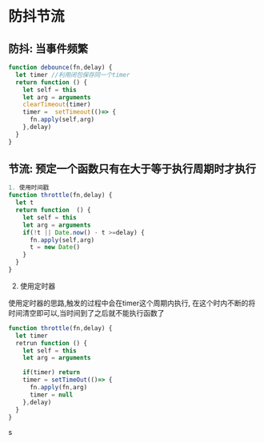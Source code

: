 # 防抖节流

## 防抖: 当事件频繁
```js
function debounce(fn,delay) {
  let timer //利用闭包保存同一个timer
  return function () {
    let self = this
    let arg = arguments
    clearTimeout(timer)
    timer =  setTimeout(()=> {
      fn.apply(self,arg)
    },delay)
  }
}
```

## 节流: 预定一个函数只有在大于等于执行周期时才执行
```js
1. 使用时间戳
function throttle(fn,delay) {
  let t
  return function  () {
    let self = this
    let arg = arguments
    if(!t || Date.now() - t >=delay) {
      fn.apply(self,arg)
      t = new Date()     
    }
  }
}
```

2. 使用定时器

使用定时器的思路,触发的过程中会在timer这个周期内执行, 在这个时内不断的将时间清空即可以,当时间到了之后就不能执行函数了
```js
function throttle(fn,delay) {
  let timer
  retrun function () {
    let self = this
    let arg = arguments

    if(timer) return
    timer = setTimeOut(()=> {
      fn.apply(fn,arg)
      timer = null
    },delay)
  }
}
```

s
